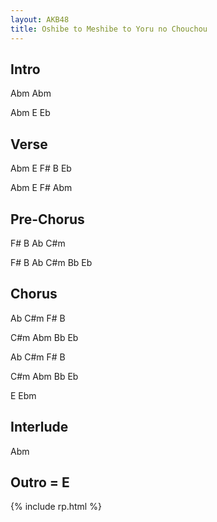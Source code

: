 ```yaml
---
layout: AKB48
title: Oshibe to Meshibe to Yoru no Chouchou
---
```

## Intro 
Abm  Abm 

Abm E Eb 

## Verse 
Abm E F# B Eb 

Abm E F# Abm 

## Pre-Chorus 
F# B Ab C#m 

F# B Ab C#m Bb Eb 

## Chorus 
Ab C#m F# B 

C#m Abm Bb Eb 

Ab C#m F# B 

C#m Abm Bb Eb 

E Ebm 

## Interlude 
Abm 

## Outro = E 

{% include rp.html %}
